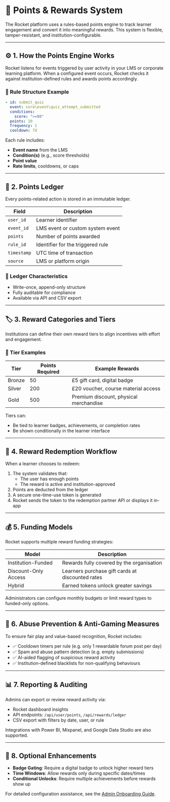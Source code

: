 # 🎁 Points & Rewards System

The Rocket platform uses a rules-based points engine to track learner engagement and convert it into meaningful rewards. This system is flexible, tamper-resistant, and institution-configurable.

---

## ⚙️ 1. How the Points Engine Works

Rocket listens for events triggered by user activity in your LMS or corporate learning platform. When a configured event occurs, Rocket checks it against institution-defined rules and awards points accordingly.

### 🧩 Rule Structure Example

```yaml
- id: submit_quiz
  event: core\event\quiz_attempt_submitted
  conditions:
    score: ">=80"
  points: 10
  frequency: 1
  cooldown: 7d
```

Each rule includes:
- **Event name** from the LMS
- **Condition(s)** (e.g., score thresholds)
- **Point value**
- **Rate limits**, cooldowns, or caps

---

## 📒 2. Points Ledger

Every points-related action is stored in an immutable ledger.

| Field         | Description                            |
|---------------|----------------------------------------|
| `user_id`     | Learner identifier                     |
| `event_id`    | LMS event or custom system event       |
| `points`      | Number of points awarded               |
| `rule_id`     | Identifier for the triggered rule      |
| `timestamp`   | UTC time of transaction                |
| `source`      | LMS or platform origin                 |

### 🔐 Ledger Characteristics
- Write-once, append-only structure
- Fully auditable for compliance
- Available via API and CSV export

---

## 🏷️ 3. Reward Categories and Tiers

Institutions can define their own reward tiers to align incentives with effort and engagement.

### 🧱 Tier Examples

| Tier         | Points Required | Example Rewards                          |
|--------------|------------------|------------------------------------------|
| Bronze       | 50               | £5 gift card, digital badge              |
| Silver       | 200              | £20 voucher, course material access      |
| Gold         | 500              | Premium discount, physical merchandise   |

Tiers can:
- Be tied to learner badges, achievements, or completion rates
- Be shown conditionally in the learner interface

---

## 🛒 4. Reward Redemption Workflow

When a learner chooses to redeem:

1. The system validates that:
   - The user has enough points
   - The reward is active and institution-approved
2. Points are deducted from the ledger
3. A secure one-time-use token is generated
4. Rocket sends the token to the redemption partner API or displays it in-app

---

## 💰 5. Funding Models

Rocket supports multiple reward funding strategies:

| Model                  | Description                                          |
|------------------------|------------------------------------------------------|
| Institution-Funded     | Rewards fully covered by the organisation            |
| Discount-Only Access   | Learners purchase gift cards at discounted rates     |
| Hybrid                 | Earned tokens unlock greater savings                 |

Administrators can configure monthly budgets or limit reward types to funded-only options.

---

## 🔐 6. Abuse Prevention & Anti-Gaming Measures

To ensure fair play and value-based recognition, Rocket includes:

- ✅ Cooldown timers per rule (e.g. only 1 rewardable forum post per day)
- ✅ Spam and abuse pattern detection (e.g. empty submissions)
- ✅ AI-aided flagging of suspicious reward activity
- ✅ Institution-defined blacklists for non-qualifying behaviours

---

## 📊 7. Reporting & Auditing

Admins can export or review reward activity via:

- Rocket dashboard insights
- API endpoints: `/api/user/points`, `/api/rewards/ledger`
- CSV export with filters by date, user, or rule

Integrations with Power BI, Mixpanel, and Google Data Studio are also supported.

---

## 🧩 8. Optional Enhancements

- **Badge Gating**: Require a digital badge to unlock higher reward tiers
- **Time Windows**: Allow rewards only during specific dates/times
- **Conditional Unlocks**: Require multiple achievements before rewards show up

For detailed configuration assistance, see the [Admin Onboarding Guide](../onboarding/admin.md).
